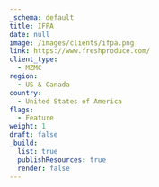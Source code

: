 ```yaml
---
_schema: default
title: IFPA
date: null
image: /images/clients/ifpa.png
link: https://www.freshproduce.com/
client_type:
  - MZMC
region:
  - US & Canada
country:
  - United States of America
flags:
  - Feature
weight: 1
draft: false
_build:
  list: true
  publishResources: true
  render: false
---
```

